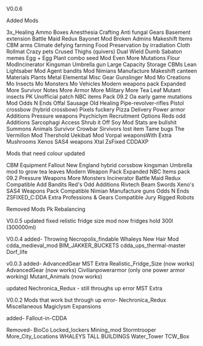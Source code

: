 V0.0.6

Added Mods

3x_Healing
Ammo Boxes
Anesthesia Crafting
Anti fungal Gears
Basement extension
Battle Maid Redux
Bayonet Mod
Broken Admins Makeshift Items
CBM arms
Climate defying farming
Food Preservation by irradiation
Cloth Rollmat
Crazy pets
Crused Thighs (quivers)
Dual Wield
Dumb Sabaton memes
Egg + Egg Plant combo seed Mod
Even More Mutations
Flour ModIncinerator
Kingsman Umbrella gun
Large Capacity Storage CBMs
Lean
Lightsaber Mod
Agent bandits Mod
Nimians Manufacture
Makeshift canteen
Materials Plants
Metal Elemental
Misc Gear
Gunslinger Mod
Mo Creations
Mo Insects
Mo Monsters
Mo Vehicles
Modern weapons pack Expanded
More Survivor Notes
More Armor
More Military
More Tea Leaf
Mutant insects PK Unofficial patch
NBC items Pack 09.2
Oa early game mutations Mod
Odds N Ends
Offal Sausage
Old Healing
Pipe-revolver-rifles
Pistol crossbow (hybrid crossbow)
Pixels fuckery
Pizza Delivery
Power armor Additions
Pressure weapons
Psychiclym
Recruitment Options
Reds odd Additions
Sarcophagi Access
Shrub it Off
Soy Mod
Stats are bullshit
Summons Animals
Survivor Crowbar
Sirvivors lost item
Tame bugs
The Vermillon Mod
Thershold
Uekibati Mod
Vorpal weaponsWith Extra Mushrooms
Xenos SAS4 weapons
Xtal
ZsFixed CDDAXP

Mods that need colour updated

CBM Equipment
Fallout New England
hybrid corssbow
kingsman Umbrella
mod to grow tea leaves
Modern Weapon Pack Expanded
NBC Items pack 09.2
Pressure Weapons
More Monsters
Incinerator
Battle Maid Redux
Compatible Add Bandits
Red's Odd Additions
Rivtech Beam Swords
Xeno's SAS4 Weapons Pack
Compatible Nimian Manufacture guns
Odds N Ends
ZSFIXED_C:DDA Extra Professions & Gears
Compatible Jury Rigged Robots

Removed Mods
Pk Rebalancing

V0.0.5 updated fixed relistic fridge size mod now fridges hold 300l (300000ml)

V0.0.4 added- Throwing Necropolis_findable Whaleys New Hair Mod cdda_medieval_mod BIM_JAKKER_BUCKETS cdda_ups_thermal-master Dorf_life

v0.0.3 added- AdvancedGear MST Extra Realistic_Fridge_Size (now works) AdvancedGear (now works) Civilianpowerarmor (only one power armor working) Mutant_Animals (now works)

updated Nechronica_Redux - still throughs up error MST Extra

V0.0.2 Mods that work but through up error- Nechronica_Redux Miscellaneous Magiclysm Expansions

added- Fallout-in-CDDA

Removed- BioCo Locked_lockers Mining_mod Stormtrooper More_City_Locations WHALEYS TALL BUILDINGS Water_Tower TCW_Box
